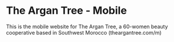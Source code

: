 The Argan Tree - Mobile
=========
This is the mobile website for The Argan Tree, a 60-women beauty cooperative based in Southwest Morocco (theargantree.com/m)

